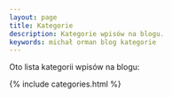 ```yaml
---
layout: page
title: Kategorie
description: Kategorie wpisów na blogu.
keywords: michał orman blog kategorie
---
```

Oto lista kategorii wpisów na blogu:

{% include categories.html %}
